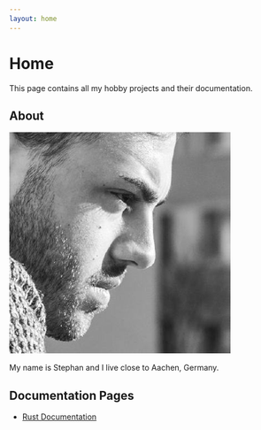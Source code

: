 ```yaml
---
layout: home
---
```

# Home

This page contains all my hobby projects and their documentation.

## About

![Profile](./images/profile.jpg)

My name is Stephan and I live close to Aachen, Germany.

## Documentation Pages
- [Rust Documentation](./docs)